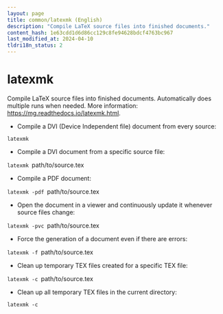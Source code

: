 ```yaml
---
layout: page
title: common/latexmk (English)
description: "Compile LaTeX source files into finished documents."
content_hash: 1e63cdd1d6d86cc129c8fe94628bdcf4763bc967
last_modified_at: 2024-04-10
tldri18n_status: 2
---
```

# latexmk

Compile LaTeX source files into finished documents.
Automatically does multiple runs when needed.
More information: <https://mg.readthedocs.io/latexmk.html>.

- Compile a DVI (Device Independent file) document from every source:

`latexmk`

- Compile a DVI document from a specific source file:

`latexmk `<span class="tldr-var badge badge-pill bg-dark-lm bg-white-dm text-white-lm text-dark-dm font-weight-bold">path/to/source.tex</span>

- Compile a PDF document:

`latexmk -pdf `<span class="tldr-var badge badge-pill bg-dark-lm bg-white-dm text-white-lm text-dark-dm font-weight-bold">path/to/source.tex</span>

- Open the document in a viewer and continuously update it whenever source files change:

`latexmk -pvc `<span class="tldr-var badge badge-pill bg-dark-lm bg-white-dm text-white-lm text-dark-dm font-weight-bold">path/to/source.tex</span>

- Force the generation of a document even if there are errors:

`latexmk -f `<span class="tldr-var badge badge-pill bg-dark-lm bg-white-dm text-white-lm text-dark-dm font-weight-bold">path/to/source.tex</span>

- Clean up temporary TEX files created for a specific TEX file:

`latexmk -c `<span class="tldr-var badge badge-pill bg-dark-lm bg-white-dm text-white-lm text-dark-dm font-weight-bold">path/to/source.tex</span>

- Clean up all temporary TEX files in the current directory:

`latexmk -c`
